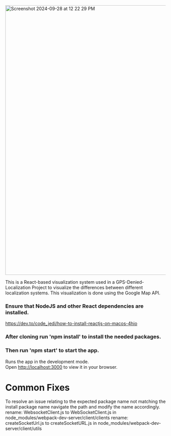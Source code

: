 <img width="847" alt="Screenshot 2024-09-28 at 12 22 29 PM" src="https://github.com/user-attachments/assets/25d185d8-d65a-423a-920c-8648c7b2a4c0">

This is a React-based visualization system used in a GPS-Denied-Localization Project to visualize the differences between different localization systems. This visualization is done using
the Google Map API.

### Ensure that NodeJS and other React dependencies are installed.
https://dev.to/code_jedi/how-to-install-reactjs-on-macos-4hio

### After cloning run 'npm install' to install the needed packages.

### Then run 'npm start' to start the app.

Runs the app in the development mode.\
Open [http://localhost:3000](http://localhost:3000) to view it in your browser.

# Common Fixes

To resolve an issue relating to the expected package name not matching the install package name navigate the path and modify the name accordingly.
rename: WebsocketClient.js to WebSocketClient.js in node_modules/webpack-dev-server/client/clients
rename: createSocketUrl.js to createSocketURL.js in node_modules/webpack-dev-server/client/utils
